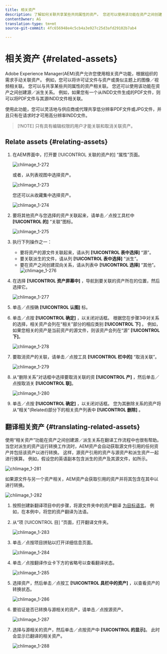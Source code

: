 ```yaml
---
title: 相关资产
description: 了解如何关联共享某些共同属性的资产。 您还可以使用该功能在资产之间创建源／派生关系。
contentOwner: AG
translation-type: tm+mt
source-git-commit: 4fc656948e4c5cb4a3e927c25d3afd29102b7ab4

---
```



# 相关资产 {#related-assets}

Adobe Experience Manager(AEM)资产允许您使用相关资产功能，根据组织的需求手动关联资产。 例如，您可以将许可证文件与资产或类似主题上的图像／视频相关联。 您可以与共享某些共同属性的资产相关联。 您还可以使用该功能在资产之间创建源／派生关系。 例如，如果您有一个从INDD文件生成的PDF文件，则可以将PDF文件与其源INDD文件相关联。

使用此功能，您可以灵活地与供应商或代理共享低分辨率PDF文件或JPG文件，并且只有在请求时才可用高分辨率INDD文件。

>[!NOTE] 只有具有编辑权限的用户才能关联和取消关联资产。
>

## Relate assets {#relating-assets}

1. 在AEM界面中，打开要 [!UICONTROL 关联的资产的] “属性”页面。

   ![chlimage_1-272](assets/chlimage_1-272.png)

   或者，从列表视图中选择资产。

   ![chlimage_1-273](assets/chlimage_1-273.png)

   您还可以从收藏集中选择资产。

   ![chlimage_1-274](assets/chlimage_1-274.png)

1. 要将其他资产与您选择的资产关联起来，请单击／点按工具栏中 **[!UICONTROL 的]** “关联”图标。

   ![chlimage_1-275](assets/chlimage_1-275.png)

1. 执行下列操作之一：

   * 要将资产的源文件关联起来，请从列 **[!UICONTROL 表中选择]** “源”。
   * 要关联派生的文件，请从列 **[!UICONTROL 表中选择]** “派生”。
   * 要在资产之间创建双向关系，请从列表中 **[!UICONTROL 选择]** “其他”。
   ![chlimage_1-276](assets/chlimage_1-276.png)

1. 在选择 **[!UICONTROL 资产屏幕中]** ，导航到要关联的资产所在的位置，然后选择它。

   ![chlimage_1-277](assets/chlimage_1-277.png)

1. 单击／点按确 **[!UICONTROL 认图]** 标。
1. 单击／点按 **[!UICONTROL 确定]** ，以关闭对话框。 根据您在步骤3中对关系的选择，相关资产会列在“相关”部分的相应类别 **[!UICONTROL 下]** 。 例如，如果您相关的资产是当前资产的源文件，则该资产会列在“源” **[!UICONTROL 下]**。

   ![chlimage_1-278](assets/chlimage_1-278.png)

1. 要取消资产的关联，请单击／点按工具 **[!UICONTROL 栏中的]** “取消关联”。

   ![chlimage_1-279](assets/chlimage_1-279.png)

1. 从“删除关系”对话框中选择要取消关联的资 **[!UICONTROL 产]** ，然后单击／点按取消关 **[!UICONTROL 联]**。

   ![chlimage_1-280](assets/chlimage_1-280.png)

1. 单击／点按 **[!UICONTROL 确定]** ，以关闭对话框。 您为其删除关系的资产将从“相关”(Related)部分下的相关资产列表中 **[!UICONTROL 删除]** 。

## 翻译相关资产 {#translating-related-assets}

使用“相关资产”功能在资产之间创建源／派生关系在翻译工作流程中也很有帮助。 当您对派生的资产运行转换工作流时，AEM资产会自动获取源文件引用的任何资产并包括该资产以进行转换。 这样，源资产引用的资产与源资产和派生资产一起进行换算。 例如，假设您的英语副本包含派生的资产及其源文件，如所示。

![chlimage_1-281](assets/chlimage_1-281.png)

如果源文件与另一个资产相关，AEM资产会获取引用的资产并将其包含在其中以进行转换。

![chlimage_1-282](assets/chlimage_1-282.png)

1. 按照创建新翻译项目中的步骤，将源文件夹中的资产翻译 [为目标语言](translation-projects.md#create-a-new-translation-project)。 例如，在本例中，将您的资产翻译为法语。
1. 从“项 [!UICONTROL 目] ”页面，打开翻译文件夹。

   ![chlimage_1-283](assets/chlimage_1-283.png)

1. 单击／点按项目拼贴以打开详细信息页面。

   ![chlimage_1-284](assets/chlimage_1-284.png)

1. 单击／点按翻译作业卡下方的省略号以查看翻译状态。

   ![chlimage_1-285](assets/chlimage_1-285.png)

1. 选择资产，然后单击／点按工 **[!UICONTROL 具栏中的资产]** ，以查看资产的转换状态。

   ![chlimage_1-286](assets/chlimage_1-286.png)

1. 要验证是否已转换与源相关的资产，请单击／点按源资产。

   ![chlimage_1-287](assets/chlimage_1-287.png)

1. 选择与源相关的资产，然后单击／点按资产中 **[!UICONTROL 的显示]**。 此时会显示已翻译的相关资产。

   ![chlimage_1-288](assets/chlimage_1-288.png)
